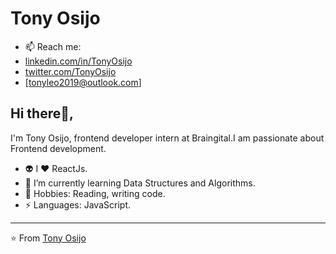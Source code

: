# Tony Osijo

- 📫 Reach me: 
- [linkedin.com/in/TonyOsijo](https://www.linkedin.com/in/Tony-Osijo/)
- [twitter.com/TonyOsijo](https://twitter.com/TonyOsijo)
- [tonyleo2019@outlook.com]

## Hi there👋, 
I'm Tony Osijo, frontend developer intern at Braingital.I am passionate about Frontend development.


- 👽 I ❤️ ReactJs.
- 🌱 I’m currently learning Data Structures and Algorithms.
- 💬 Hobbies: Reading, writing code.
- ⚡ Languages: JavaScript.


---

⭐️ From [Tony Osijo](http://www.github.com/Lamarr99)

